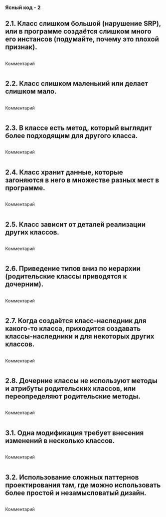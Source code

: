 ### Ясный код - 2

## 2.1. Класс слишком большой (нарушение SRP), или в программе создаётся слишком много его инстансов (подумайте, почему это плохой признак).
``` Java

```
Комментарий

``` Java

```

## 2.2. Класс слишком маленький или делает слишком мало.
``` Java

```
Комментарий

``` Java

```
## 2.3. В классе есть метод, который выглядит более подходящим для другого класса.
``` Java

```
Комментарий

``` Java

```
## 2.4. Класс хранит данные, которые загоняются в него в множестве разных мест в программе.
``` Java

```
Комментарий

``` Java

```
## 2.5. Класс зависит от деталей реализации других классов.
``` Java

```
Комментарий

``` Java

```
## 2.6. Приведение типов вниз по иерархии (родительские классы приводятся к дочерним).
``` Java

```
Комментарий

``` Java

```
## 2.7. Когда создаётся класс-наследник для какого-то класса, приходится создавать классы-наследники и для некоторых других классов.
``` Java

```
Комментарий

``` Java

```
## 2.8. Дочерние классы не используют методы и атрибуты родительских классов, или переопределяют родительские методы.
``` Java

```
Комментарий

``` Java

```

## 3.1. Одна модификация требует внесения изменений в несколько классов.
``` Java

```
Комментарий

``` Java

```
## 3.2. Использование сложных паттернов проектирования там, где можно использовать более простой и незамысловатый дизайн. 
``` Java

```
Комментарий

``` Java

```
